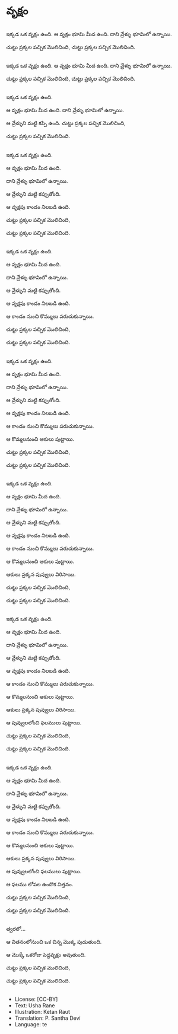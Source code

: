 # వృక్షం

##
ఇక్కడ ఒక వృక్షం ఉంది. ఆ వృక్షం భూమి మీద ఉంది. దాని వ్రేళ్ళు భూమిలో ఉన్నాయి.

చుట్టు ప్రక్కల పచ్చిక మొలిచింది, చుట్టు ప్రక్కల పచ్చిక మొలిచింది.

##
ఇక్కడ ఒక వృక్షం ఉంది. ఆ వృక్షం భూమి మీద ఉంది. దాని వ్రేళ్ళు భూమిలో ఉన్నాయి.

చుట్టు ప్రక్కల పచ్చిక మొలిచింది, చుట్టు ప్రక్కల పచ్చిక మొలిచింది.

##
ఇక్కడ ఒక వృక్షం ఉంది.

ఆ వృక్షం భూమి మీద ఉంది. దాని వ్రేళ్ళు భూమిలో ఉన్నాయి.

ఆ వ్రేళ్ళుని మట్టి కప్పి ఉంది. చుట్టు ప్రక్కల పచ్చిక మొలిచింది,

చుట్టు ప్రక్కల పచ్చిక మొలిచింది.

##
ఇక్కడ ఒక వృక్షం ఉంది.

ఆ వృక్షం భూమి మీద ఉంది.

దాని వ్రేళ్ళు భూమిలో ఉన్నాయి.

ఆ వ్రేళ్ళుని మట్టి కప్పుతోంది.

ఆ వృక్షపు కాండం నిలబడి ఉంది.

చుట్టు ప్రక్కల పచ్చిక మొలిచింది,

చుట్టు ప్రక్కల పచ్చిక మొలిచింది.

##
ఇక్కడ ఒక వృక్షం ఉంది.

ఆ వృక్షం భూమి మీద ఉంది.

దాని వ్రేళ్ళు భూమిలో ఉన్నాయి.

ఆ వ్రేళ్ళుని మట్టి కప్పుతోంది.

ఆ వృక్షపు కాండం నిలబడి ఉంది.

ఆ కాండం నుంచి కొమ్ములు పరుచుకున్నాయి.

చుట్టు ప్రక్కల పచ్చిక మొలిచింది,

చుట్టు ప్రక్కల పచ్చిక మొలిచింది.

##
ఇక్కడ ఒక వృక్షం ఉంది.

ఆ వృక్షం భూమి మీద ఉంది.

దాని వ్రేళ్ళు భూమిలో ఉన్నాయి.

ఆ వ్రేళ్ళుని మట్టి కప్పుతోంది.

ఆ వృక్షపు కాండం నిలబడి ఉంది.

ఆ కాండం నుంచి కొమ్ములు పరుచుకున్నాయి.

ఆ కొమ్మలనుంచి ఆకులు పుట్టాయి.

చుట్టు ప్రక్కల పచ్చిక మొలిచింది,

చుట్టు ప్రక్కల పచ్చిక మొలిచింది.

##
ఇక్కడ ఒక వృక్షం ఉంది.

ఆ వృక్షం భూమి మీద ఉంది.

దాని వ్రేళ్ళు భూమిలో ఉన్నాయి.

ఆ వ్రేళ్ళుని మట్టి కప్పుతోంది.

ఆ వృక్షపు కాండం నిలబడి ఉంది.

ఆ కాండం నుంచి కొమ్ములు పరుచుకున్నాయి.

ఆ కొమ్మలనుంచి ఆకులు పుట్టాయి.

ఆకులు ప్రక్కన పువ్వులు విరిసాయి.

చుట్టు ప్రక్కల పచ్చిక మొలిచింది,

చుట్టు ప్రక్కల పచ్చిక మొలిచింది.

##
ఇక్కడ ఒక వృక్షం ఉంది.

ఆ వృక్షం భూమి మీద ఉంది.

దాని వ్రేళ్ళు భూమిలో ఉన్నాయి.

ఆ వ్రేళ్ళుని మట్టి కప్పుతోంది.

ఆ వృక్షపు కాండం నిలబడి ఉంది.

ఆ కాండం నుంచి కొమ్ములు పరుచుకున్నాయి.

ఆ కొమ్మలనుంచి ఆకులు పుట్టాయి.

ఆకులు ప్రక్కన పువ్వులు విరిసాయి.

ఆ పువ్వులలోంచి ఫలములు పుట్టాయి.

చుట్టు ప్రక్కల పచ్చిక మొలిచింది,

చుట్టు ప్రక్కల పచ్చిక మొలిచింది.

##
ఇక్కడ ఒక వృక్షం ఉంది.

ఆ వృక్షం భూమి మీద ఉంది.

దాని వ్రేళ్ళు భూమిలో ఉన్నాయి.

ఆ వ్రేళ్ళుని మట్టి కప్పుతోంది.

ఆ వృక్షపు కాండం నిలబడి ఉంది.

ఆ కాండం నుంచి కొమ్ములు పరుచుకున్నాయి.

ఆ కొమ్మలనుంచి ఆకులు పుట్టాయి.

ఆకులు ప్రక్కన పువ్వులు విరిసాయి.

ఆ పువ్వులలోంచి ఫలములు పుట్టాయి.

ఆ ఫలము లోపల ఉందొక విత్తనం.

చుట్టు ప్రక్కల పచ్చిక మొలిచింది,

చుట్టు ప్రక్కల పచ్చిక మొలిచింది.

##
త్వరలో...

ఆ వితనంలోనుంచి ఒక చిన్న మొక్క పుడుతుంది.

ఆ మొక్కే ఒకరోజు పెద్దవృక్షం అవుతుంది.

చుట్టు ప్రక్కల పచ్చిక మొలిచింది,

చుట్టు ప్రక్కల పచ్చిక మొలిచింది.

##
##
* License: [CC-BY]
* Text: Usha Rane
* Illustration: Ketan Raut
* Translation: P. Santha Devi
* Language: te
